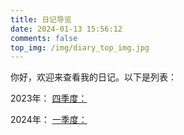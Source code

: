 ```yaml
---
title: 日记导览
date: 2024-01-13 15:56:12
comments: false
top_img: /img/diary_top_img.jpg
---
```

你好，欢迎来查看我的日记。以下是列表：

2023年：
[四季度：](/diary-2023Q4/)

2024年：
[一季度：](/diary-2024Q1/)
